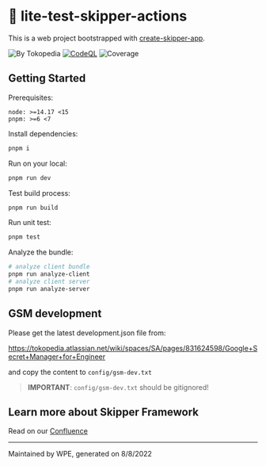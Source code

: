 # 🐧 lite-test-skipper-actions

This is a web project bootstrapped with [create-skipper-app](https://github.com/tokopedia/skipper-web-framework/packages/1089406).

![By Tokopedia](https://img.shields.io/badge/WPE-Tokopedia-brightgreen.svg) [![CodeQL](https://github.com/tokopedia/tokopedia-lite-test-skipper-actions/actions/workflows/codeql-analysis.yml/badge.svg)](https://github.com/tokopedia/tokopedia-lite-test-skipper-actions/actions/workflows/codeql-analysis.yml)
![Coverage](https://img.shields.io/badge/coverage-10%25-brightgreen)

## Getting Started

Prerequisites:

```
node: >=14.17 <15
pnpm: >=6 <7
```

Install dependencies:

```bash
pnpm i
```

Run on your local:

```bash
pnpm run dev
```

Test build process:

```bash
pnpm run build
```

Run unit test:

```bash
pnpm test
```

Analyze the bundle:

```bash
# analyze client bundle
pnpm run analyze-client
# analyze client server
pnpm run analyze-server
```

## GSM development

Please get the latest development.json file from:

https://tokopedia.atlassian.net/wiki/spaces/SA/pages/831624598/Google+Secret+Manager+for+Engineer

and copy the content to `config/gsm-dev.txt`

> **IMPORTANT**: `config/gsm-dev.txt` should be gitignored!

## Learn more about Skipper Framework

Read on our [Confluence](https://tokopedia.atlassian.net/wiki/spaces/PL/pages/1810076096/Skipper+-+Web+Framework)

---

Maintained by WPE, generated on 8/8/2022
